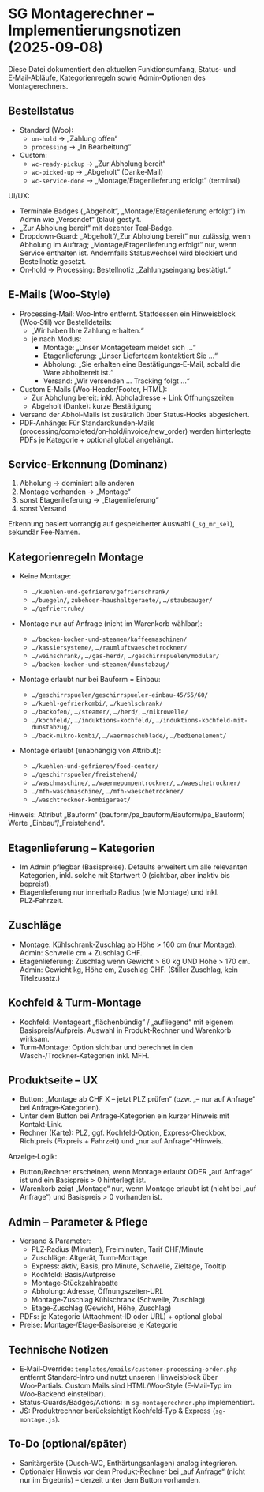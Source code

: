 # SG Montagerechner – Implementierungsnotizen (2025‑09‑08)

Diese Datei dokumentiert den aktuellen Funktionsumfang, Status‑ und E‑Mail‑Abläufe, Kategorienregeln sowie Admin‑Optionen des Montagerechners.

## Bestellstatus

- Standard (Woo):
  - `on-hold` → „Zahlung offen“
  - `processing` → „In Bearbeitung“
- Custom:
  - `wc-ready-pickup` → „Zur Abholung bereit“
  - `wc-picked-up` → „Abgeholt“ (Danke‑Mail)
  - `wc-service-done` → „Montage/Etagenlieferung erfolgt“ (terminal)

UI/UX:
- Terminale Badges („Abgeholt“, „Montage/Etagenlieferung erfolgt“) im Admin wie „Versendet“ (blau) gestylt.
- „Zur Abholung bereit“ mit dezenter Teal‑Badge.
- Dropdown‑Guard: „Abgeholt“/„Zur Abholung bereit“ nur zulässig, wenn Abholung im Auftrag; „Montage/Etagenlieferung erfolgt“ nur, wenn Service enthalten ist. Andernfalls Statuswechsel wird blockiert und Bestellnotiz gesetzt.
- On‑hold → Processing: Bestellnotiz „Zahlungseingang bestätigt.“

## E‑Mails (Woo‑Style)

- Processing‑Mail: Woo‑Intro entfernt. Stattdessen ein Hinweisblock (Woo‑Stil) vor Bestelldetails:
  - „Wir haben Ihre Zahlung erhalten.“
  - je nach Modus:
    - Montage: „Unser Montageteam meldet sich …“
    - Etagenlieferung: „Unser Lieferteam kontaktiert Sie …“
    - Abholung: „Sie erhalten eine Bestätigungs‑E‑Mail, sobald die Ware abholbereit ist.“
    - Versand: „Wir versenden … Tracking folgt …“
- Custom E‑Mails (Woo‑Header/Footer, HTML):
  - Zur Abholung bereit: inkl. Abholadresse + Link Öffnungszeiten
  - Abgeholt (Danke): kurze Bestätigung
- Versand der Abhol‑Mails ist zusätzlich über Status‑Hooks abgesichert.
- PDF‑Anhänge: Für Standardkunden‑Mails (processing/completed/on‑hold/invoice/new_order) werden hinterlegte PDFs je Kategorie + optional global angehängt.

## Service‑Erkennung (Dominanz)

1) Abholung → dominiert alle anderen
2) Montage vorhanden → „Montage“
3) sonst Etagenlieferung → „Etagenlieferung“
4) sonst Versand

Erkennung basiert vorrangig auf gespeicherter Auswahl (`_sg_mr_sel`), sekundär Fee‑Namen.

## Kategorienregeln Montage

- Keine Montage:
  - `…/kuehlen-und-gefrieren/gefrierschrank/`
  - `…/buegeln/`, `zubehoer-haushaltgeraete/`, `…/staubsauger/`
  - `…/gefriertruhe/`

- Montage nur auf Anfrage (nicht im Warenkorb wählbar):
  - `…/backen-kochen-und-steamen/kaffeemaschinen/`
  - `…/kassiersysteme/`, `…/raumluftwaeschetrockner/`
  - `…/weinschrank/`, `…/gas-herd/`, `…/geschirrspuelen/modular/`
  - `…/backen-kochen-und-steamen/dunstabzug/`

- Montage erlaubt nur bei Bauform = Einbau:
  - `…/geschirrspuelen/geschirrspueler-einbau-45/55/60/`
  - `…/kuehl-gefrierkombi/`, `…/kuehlschrank/`
  - `…/backofen/`, `…/steamer/`, `…/herd/`, `…/mikrowelle/`
  - `…/kochfeld/`, `…/induktions-kochfeld/`, `…/induktions-kochfeld-mit-dunstabzug/`
  - `…/back-mikro-kombi/`, `…/waermeschublade/`, `…/bedienelement/`

- Montage erlaubt (unabhängig von Attribut):
  - `…/kuehlen-und-gefrieren/food-center/`
  - `…/geschirrspuelen/freistehend/`
  - `…/waschmaschine/`, `…/waermepumpentrockner/`, `…/waeschetrockner/`
  - `…/mfh-waschmaschine/`, `…/mfh-waeschetrockner/`
  - `…/waschtrockner-kombigeraet/`

Hinweis: Attribut „Bauform“ (bauform/pa_bauform/Bauform/pa_Bauform) Werte „Einbau“/„Freistehend“.

## Etagenlieferung – Kategorien

- Im Admin pflegbar (Basispreise). Defaults erweitert um alle relevanten Kategorien, inkl. solche mit Startwert 0 (sichtbar, aber inaktiv bis bepreist).
- Etagenlieferung nur innerhalb Radius (wie Montage) und inkl. PLZ‑Fahrzeit.

## Zuschläge

- Montage: Kühlschrank‑Zuschlag ab Höhe > 160 cm (nur Montage). Admin: Schwelle cm + Zuschlag CHF.
- Etagenlieferung: Zuschlag wenn Gewicht > 60 kg UND Höhe > 170 cm. Admin: Gewicht kg, Höhe cm, Zuschlag CHF. (Stiller Zuschlag, kein Titelzusatz.)

## Kochfeld & Turm‑Montage

- Kochfeld: Montageart „flächenbündig“ / „aufliegend“ mit eigenem Basispreis/Aufpreis. Auswahl in Produkt‑Rechner und Warenkorb wirksam.
- Turm‑Montage: Option sichtbar und berechnet in den Wasch-/Trockner‑Kategorien inkl. MFH.

## Produktseite – UX

- Button: „Montage ab CHF X – jetzt PLZ prüfen“ (bzw. „– nur auf Anfrage“ bei Anfrage‑Kategorien).
- Unter dem Button bei Anfrage‑Kategorien ein kurzer Hinweis mit Kontakt‑Link.
- Rechner (Karte): PLZ, ggf. Kochfeld‑Option, Express‑Checkbox, Richtpreis (Fixpreis + Fahrzeit) und „nur auf Anfrage“-Hinweis.

Anzeige‑Logik:
- Button/Rechner erscheinen, wenn Montage erlaubt ODER „auf Anfrage“ ist und ein Basispreis > 0 hinterlegt ist.
- Warenkorb zeigt „Montage“ nur, wenn Montage erlaubt ist (nicht bei „auf Anfrage“) und Basispreis > 0 vorhanden ist.

## Admin – Parameter & Pflege

- Versand & Parameter:
  - PLZ‑Radius (Minuten), Freiminuten, Tarif CHF/Minute
  - Zuschläge: Altgerät, Turm‑Montage
  - Express: aktiv, Basis, pro Minute, Schwelle, Zieltage, Tooltip
  - Kochfeld: Basis/Aufpreise
  - Montage‑Stückzahlrabatte
  - Abholung: Adresse, Öffnungszeiten‑URL
  - Montage‑Zuschlag Kühlschrank (Schwelle, Zuschlag)
  - Etage‑Zuschlag (Gewicht, Höhe, Zuschlag)
- PDFs: je Kategorie (Attachment‑ID oder URL) + optional global
- Preise: Montage‑/Etage‑Basispreise je Kategorie

## Technische Notizen

- E‑Mail‑Override: `templates/emails/customer-processing-order.php` entfernt Standard‑Intro und nutzt unseren Hinweisblock über Woo‑Partials. Custom Mails sind HTML/Woo‑Style (E‑Mail‑Typ im Woo‑Backend einstellbar).
- Status‑Guards/Badges/Actions: in `sg-montagerechner.php` implementiert.
- JS: Produktrechner berücksichtigt Kochfeld‑Typ & Express (`sg-montage.js`).

## To‑Do (optional/später)

- Sanitärgeräte (Dusch‑WC, Enthärtungsanlagen) analog integrieren.
- Optionaler Hinweis vor dem Produkt‑Rechner bei „auf Anfrage“ (nicht nur im Ergebnis) – derzeit unter dem Button vorhanden.

